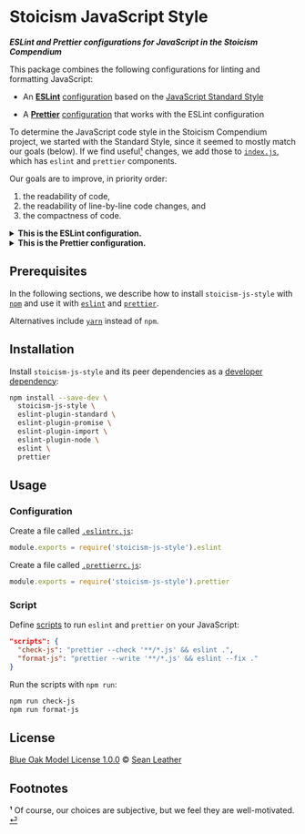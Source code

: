 # Stoicism JavaScript Style

<!-- Badges -->

<!-- Brief description -->

_**ESLint and Prettier configurations for JavaScript in the Stoicism
Compendium**_

This package combines the following configurations for linting and formatting
JavaScript:

* An [**ESLint**][eslint] [configuration][eslint-shareable-config] based on the
  [JavaScript Standard Style][standardjs]

* A [**Prettier**][prettier] [configuration][prettier-config] that works with
  the ESLint configuration

<span id="footnote1-source"/>

To determine the JavaScript code style in
the Stoicism Compendium project, we started with the Standard Style, since it
seemed to mostly match our goals (below). If we find useful&#8203;<a
href="#footnote1">¹</a> changes, we add those to [`index.js`](./index.js), which
has `eslint` and `prettier` components.

Our goals are to improve, in priority order:

1. the readability of code,
2. the readability of line-by-line code changes, and
3. the compactness of code.

<details>
<summary><strong>This is the ESLint configuration.</strong></summary>

The ESLint configuration [extends][eslint-extends] the Standard configuration
([`eslint-config-standard`][eslint-config-standard]), and we describe the
differences relative to that. Under each item, there is a motivation and a
comparison with the Standard [ESLint rule][eslint-rules].

<details>
<summary><em>Use the one true brace style without exceptions.</em></summary>

It’s easier to read control flow code if the content between the braces is not
on the same line as the braces themselves. This may increase the number of lines
of code, but the trade-off of improved readability seems worth it.

| Style    | [`brace-style`][eslint-brace-style]            |
| -------- | ---------------------------------------------- |
| Standard | `["error", "1tbs", {"allowSingleLine": true}]` |
| Stoicism | `["error", "1tbs"]`                            |

</details>

<details>
<summary><em>Require dangling commas in multi-line expressions.</em></summary>

Dangling commas are superfluous in single-line expressions, but they are helpful
in multi-line expressions, where changes often affect only the last element. In
the Standard Style, those changes add the extra noise of comma changes, which
reduces the readability of diffs.

| Style    | [`comma-dangle`][eslint-comma-dangle]                                                                              |
| -------- | ------------------------------------------------------------------------------------------------------------------ |
| Standard | `["error", {"arrays": "never", "objects": "never", "imports": "never", "exports": "never", "functions": "never"}]` |
| Stoicism | `["error", "always-multiline"]`                                                                                    |

</details>

<details>
<summary><em>Require braces for all control flow.</em></summary>

Braces are an important visual hint of control flow blocks, and consistent usage
helps readability.

| Style    | [`curly`][eslint-curly]   |
| -------- | ------------------------- |
| Standard | `["error", "multi-line"]` |
| Stoicism | `["error", "all"]`        |

</details>

<details>
<summary><em>Disallow spaces inside object braces.</em></summary>

Spaces inside object braces (`{`/`}`) increase line length while providing a
minimal improvement to readability. Since array brackets (`[`/`]`) and
parentheses (`(`/`)`) do not generally have spaces inside, it seems more useful
to reduce the line length than to make a special case for braces.

| Style    | [`object-curly-spacing`][eslint-object-curly-spacing] |
| -------- | ----------------------------------------------------- |
| Standard | `["error", "always"]`                                 |
| Stoicism | `["error", "never"]`                                  |

</details>

<details>
<summary><em>Disallow spaces after named functions.</em></summary>

Spaces after a named function adds unnecessarily to the line length (with
function names that may already be long). Also, by treating named functions
differently, it is easier to quickly distinguish them from anonymous functions.

| Style    | [`space-before-function-paren`][eslint-space-before-function-paren]            |
| -------- | ------------------------------------------------------------------------------ |
| Standard | `["error", "always"]`                                                          |
| Stoicism | `["error", {"anonymous": "always", "named": "never", "asyncArrow": "always"}]` |

</details>

</details>

<details>
<summary><strong>This is the Prettier configuration.</strong></summary>

The Prettier configuration extends the default configuration, and we describe
the differences relative to that. Under each item, there is a motivation and a
comparison with the default [Prettier option][prettier-options].

<details>
<summary><em>Don't use spaces inside object braces.</em></summary>

Spaces inside object braces (`{`/`}`) increase line length while providing a
minimal improvement to readability. Since array brackets (`[`/`]`) and
parentheses (`(`/`)`) do not have spaces inside, it seems more useful to reduce
the line length than to make a special case for braces.

| Style    | [`bracketSpacing`][prettier-bracket-spacing] |
| -------- | -------------------------------------------- |
| Prettier | `true`                                       |
| Stoicism | `false`                                      |

</details>

<details>
<summary><em>Don't use semicolons.</em></summary>

This follows the Standard Style.

| Style    | [`semi`][prettier-semicolons] |
| -------- | ----------------------------- |
| Prettier | `true`                        |
| Stoicism | `false`                       |

</details>

<details>
<summary><em>Use single quotes.</em></summary>

This follows the Standard Style.

| Style    | [`singleQuote`][prettier-quotes] |
| -------- | -------------------------------- |
| Prettier | `false`                          |
| Stoicism | `true`                           |

</details>

<details>
<summary><em>Use trailing commas in multi-line expressions.</em></summary>

Trailing commas are helpful in multi-line expressions, where changes often
affect only the last element.

| Style    | [`trailingComma`][prettier-trailing-commas] |
| -------- | ------------------------------------------- |
| Prettier | `"es5"`                                     |
| Stoicism | `"all"`                                     |

</details>

</details>

<!-- Sections -->

## Prerequisites

In the following sections, we describe how to install `stoicism-js-style` with
[`npm`][npm-cli] and use it with [`eslint`][eslint-cli] and
[`prettier`][prettier-cli].

Alternatives include [`yarn`][yarn] instead of `npm`.

## Installation

Install `stoicism-js-style` and its peer dependencies as a [developer
dependency][npm-dependencies]:

```sh
npm install --save-dev \
  stoicism-js-style \
  eslint-plugin-standard \
  eslint-plugin-promise \
  eslint-plugin-import \
  eslint-plugin-node \
  eslint \
  prettier
```

## Usage

### Configuration

Create a file called [`.eslintrc.js`][eslint-configuration]:

```js
module.exports = require('stoicism-js-style').eslint
```

Create a file called [`.prettierrc.js`][prettier-configuration]:

```js
module.exports = require('stoicism-js-style').prettier
```

### Script

Define [scripts][npm-run-script] to run `eslint` and `prettier` on your
JavaScript:

```json
"scripts": {
  "check-js": "prettier --check '**/*.js' && eslint .",
  "format-js": "prettier --write '**/*.js' && eslint --fix ."
}
```

Run the scripts with `npm run`:

```sh
npm run check-js
npm run format-js
```

## License

[Blue Oak Model License 1.0.0][license] © [Sean Leather][author]

## Footnotes

<span id="footnote1"><b>¹</b></span> Of course, our choices are subjective, but we feel
they are well-motivated. <a href="#footnote1-source">⏎</a>

<!-- Definitions, sorted alphabetically -->

[author]: https://github.com/spl
[eslint-brace-style]: https://eslint.org/docs/rules/brace-style
[eslint-cli]: https://eslint.org/docs/user-guide/command-line-interface
[eslint-comma-dangle]: https://eslint.org/docs/rules/comma-dangle
[eslint-config-standard]: https://github.com/standard/eslint-config-standard
[eslint-configuration]: https://eslint.org/docs/user-guide/configuring#configuration-file-formats
[eslint-curly]: https://eslint.org/docs/rules/curly
[eslint-extends]: https://eslint.org/docs/user-guide/configuring#extending-configuration-files
[eslint-object-curly-spacing]: https://eslint.org/docs/rules/object-curly-spacing
[eslint-rules]: https://eslint.org/docs/rules/
[eslint-shareable-config]: https://eslint.org/docs/developer-guide/shareable-configs
[eslint-space-before-function-paren]: https://eslint.org/docs/rules/space-before-function-paren
[eslint]: https://eslint.org/
[license]: ./license.md
[npm-cli]: https://docs.npmjs.com/cli/install
[npm-dependencies]: https://docs.npmjs.com/specifying-dependencies-and-devdependencies-in-a-package-json-file
[npm-run-script]: https://docs.npmjs.com/cli/run-script
[prettier-bracket-spacing]: https://prettier.io/docs/en/options.html#bracket-spacing
[prettier-cli]: https://prettier.io/docs/en/cli.html
[prettier-config]: https://prettier.io/docs/en/configuration.html#sharing-configurations
[prettier-configuration]: https://prettier.io/docs/en/configuration.html
[prettier-options]: https://prettier.io/docs/en/options.html
[prettier-quotes]: https://prettier.io/docs/en/options.html#quotes
[prettier-semicolons]: https://prettier.io/docs/en/options.html#semicolons
[prettier-trailing-commas]: https://prettier.io/docs/en/options.html#trailing-commas
[prettier]: https://prettier.io/
[standardjs]: https://standardjs.com/
[yarn]: https://yarnpkg.com/
